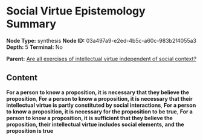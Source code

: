 # Social Virtue Epistemology Summary

**Node Type:** synthesis
**Node ID:** 03a497a9-e2ed-4b5c-a60c-983b2f4055a3
**Depth:** 5
**Terminal:** No

**Parent:** [Are all exercises of intellectual virtue independent of social context?](are-all-exercises-of-intellectual-virtue-independent-of-social-context-antithesis-0af7bba4-2f32-4125-9273-5401d8e08dc0.md)

## Content

**For a person to know a proposition, it is necessary that they believe the proposition**, **For a person to know a proposition, it is necessary that their intellectual virtue is partly constituted by social interactions**, **For a person to know a proposition, it is necessary for the proposition to be true**, **For a person to know a proposition, it is sufficient that they believe the proposition, their intellectual virtue includes social elements, and the proposition is true**
